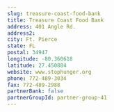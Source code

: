 ```yaml
---
slug: treasure-coast-food-bank
title: Treasure Coast Food Bank
address: 401 Angle Rd.
address2: 
city: Ft. Pierce
state: FL
postal: 34947
longitude: -80.360618
latitude: 27.450884
website: www.stophunger.org
phone: 772-489-3034
fax: 772-489-2988
partnerBank: false
partnerGroupId: partner-group-41
---
```

